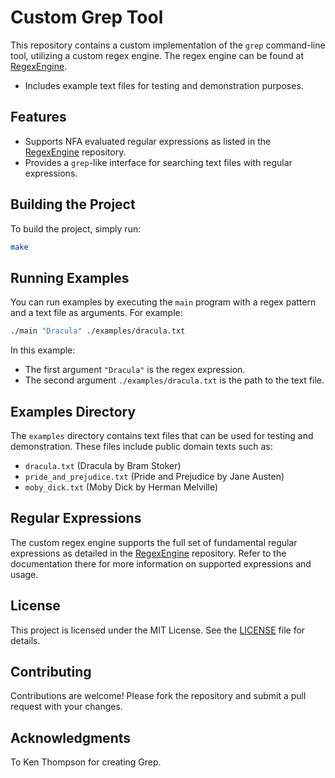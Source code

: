 # Custom Grep Tool

This repository contains a custom implementation of the `grep` command-line tool, utilizing a custom regex engine. The regex engine can be found at [RegexEngine](https://github.com/SahilDinanath/RegexEngine).
- Includes example text files for testing and demonstration purposes.
## Features

- Supports NFA evaluated regular expressions as listed in the [RegexEngine](https://github.com/SahilDinanath/RegexEngine) repository.
- Provides a `grep`-like interface for searching text files with regular expressions.
  
## Building the Project

To build the project, simply run:

```sh
make
```

## Running Examples

You can run examples by executing the `main` program with a regex pattern and a text file as arguments. For example:

```sh
./main "Dracula" ./examples/dracula.txt
```

In this example:
- The first argument `"Dracula"` is the regex expression.
- The second argument `./examples/dracula.txt` is the path to the text file.

## Examples Directory

The `examples` directory contains text files that can be used for testing and demonstration. These files include public domain texts such as:

- `dracula.txt` (Dracula by Bram Stoker)
- `pride_and_prejudice.txt` (Pride and Prejudice by Jane Austen)
- `moby_dick.txt` (Moby Dick by Herman Melville)

## Regular Expressions

The custom regex engine supports the full set of fundamental regular expressions as detailed in the [RegexEngine](https://github.com/SahilDinanath/RegexEngine) repository. Refer to the documentation there for more information on supported expressions and usage.

## License

This project is licensed under the MIT License. See the [LICENSE](LICENSE) file for details.

## Contributing

Contributions are welcome! Please fork the repository and submit a pull request with your changes.

## Acknowledgments

To Ken Thompson for creating Grep.

